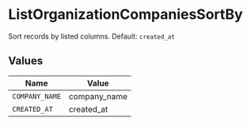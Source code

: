 # ListOrganizationCompaniesSortBy

Sort records by listed columns. Default: `created_at`


## Values

| Name           | Value          |
| -------------- | -------------- |
| `COMPANY_NAME` | company_name   |
| `CREATED_AT`   | created_at     |